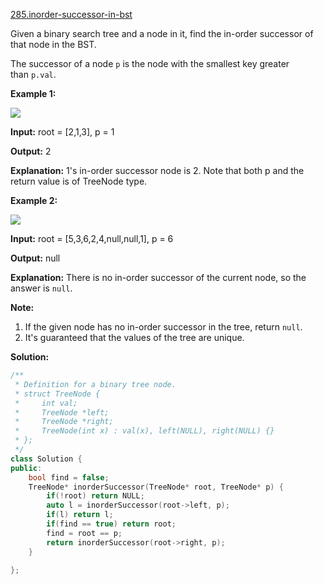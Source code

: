 [285.inorder-successor-in-bst](https://leetcode.com/problems/inorder-successor-in-bst/)  

Given a binary search tree and a node in it, find the in-order successor of that node in the BST.

The successor of a node `p` is the node with the smallest key greater than `p.val`.

**Example 1:**

![](https://assets.leetcode.com/uploads/2019/01/23/285_example_1.PNG)

  
**Input:** root = \[2,1,3\], p = 1
  
**Output:** 2
  
**Explanation:** 1's in-order successor node is 2. Note that both p and the return value is of TreeNode type.
  

**Example 2:**

![](https://assets.leetcode.com/uploads/2019/01/23/285_example_2.PNG)

  
**Input:** root = \[5,3,6,2,4,null,null,1\], p = 6
  
**Output:** null
  
**Explanation:** There is no in-order successor of the current node, so the answer is `null`.
  

**Note:**

1.  If the given node has no in-order successor in the tree, return `null`.
2.  It's guaranteed that the values of the tree are unique.  



**Solution:**  

```cpp
/**
 * Definition for a binary tree node.
 * struct TreeNode {
 *     int val;
 *     TreeNode *left;
 *     TreeNode *right;
 *     TreeNode(int x) : val(x), left(NULL), right(NULL) {}
 * };
 */
class Solution {
public:
    bool find = false;
    TreeNode* inorderSuccessor(TreeNode* root, TreeNode* p) {
        if(!root) return NULL;
        auto l = inorderSuccessor(root->left, p);
        if(l) return l;
        if(find == true) return root;
        find = root == p;
        return inorderSuccessor(root->right, p);
    }
    
};
```
      